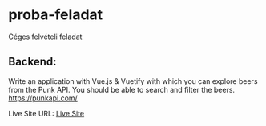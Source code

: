 # proba-feladat
Céges felvételi feladat

## Backend:
Write an application with Vue.js & Vuetify with which you can explore beers from the Punk API. You should be able to search and filter the beers. https://punkapi.com/

Live Site URL: [Live Site](https://vue-punk.netlify.app/)

